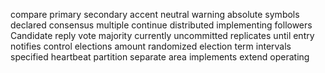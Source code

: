 compare
primary
secondary
accent
neutral
warning
absolute
symbols
declared
consensus
multiple
continue
distributed
implementing
followers
Candidate
reply
vote
majority
currently
uncommitted
replicates
until
entry
notifies
control
elections
amount
randomized
election
term
intervals
specified
heartbeat
partition
separate
area
implements
extend
operating